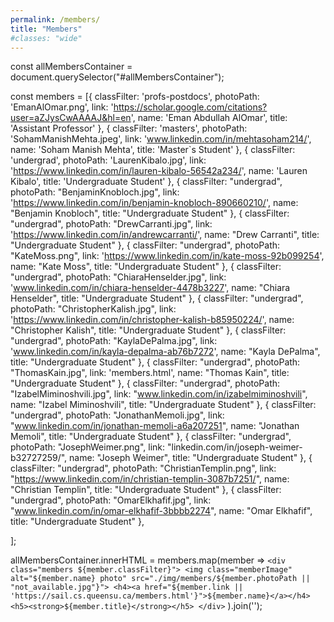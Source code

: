 ```yaml
---
permalink: /members/
title: "Members"
#classes: "wide"
---
```

const allMembersContainer = document.querySelector("#allMembersContainer");

const members = [{
        classFilter: 'profs-postdocs',
        photoPath: 'EmanAlOmar.png',
        link: 'https://scholar.google.com/citations?user=aZJysCwAAAAJ&hl=en',
        name: 'Eman Abdullah AlOmar',
        title: 'Assistant Professor'
    },
    {
        classFilter: 'masters',
        photoPath: 'SohamManishMehta.jpeg',
        link: 'www.linkedin.com/in/mehtasoham214/',
        name: 'Soham Manish Mehta',
        title: 'Master`s Student'
    },
    {
        classFilter: 'undergrad',
        photoPath: 'LaurenKibalo.jpg',
        link: 'https://www.linkedin.com/in/lauren-kibalo-56542a234/',
        name: 'Lauren Kibalo',
        title: 'Undergraduate Student'
    },
    {
        classFilter: "undergrad",
        photoPath: "BenjaminKnobloch.jpg",
        link: 'https://www.linkedin.com/in/benjamin-knobloch-890660210/',
        name: "Benjamin Knobloch",
        title: "Undergraduate Student"
    },
    {
        classFilter: "undergrad",
        photoPath: "DrewCarranti.jpg",
        link: 'https://www.linkedin.com/in/andrewcarranti/',
        name: "Drew Carranti",
        title: "Undergraduate Student"
    },
    {
        classFilter: "undergrad",
        photoPath: "KateMoss.png",
        link: 'https://www.linkedin.com/in/kate-moss-92b099254',
        name: "Kate Moss",
        title: "Undergraduate Student"
    },
    {
        classFilter: "undergrad",
        photoPath: "ChiaraHenselder.jpg",
        link: 'www.linkedin.com/in/chiara-henselder-4478b3227',
        name: "Chiara Henselder",
        title: "Undergraduate Student"
    },
    {
        classFilter: "undergrad",
        photoPath: "ChristopherKalish.jpg",
        link: 'https://www.linkedin.com/in/christopher-kalish-b85950224/',
        name: "Christopher Kalish",
        title: "Undergraduate Student"
    },
    {
        classFilter: "undergrad",
        photoPath: "KaylaDePalma.jpg",
        link: 'www.linkedin.com/in/kayla-depalma-ab76b7272',
        name: "Kayla DePalma",
        title: "Undergraduate Student"
    },
    {
        classFilter: "undergrad",
        photoPath: "ThomasKain.jpg",
        link: 'members.html',
        name: "Thomas Kain",
        title: "Undergraduate Student"
    },
    {
        classFilter: "undergrad",
        photoPath: "IzabelMiminoshvili.jpg",
        link: "www.linkedin.com/in/izabelmiminoshvili",
        name: "Izabel Miminoshvili",
        title: "Undergraduate Student"
    },
    {
        classFilter: "undergrad",
        photoPath: "JonathanMemoli.jpg",
        link: "www.linkedin.com/in/jonathan-memoli-a6a207251",
        name: "Jonathan Memoli",
        title: "Undergraduate Student"
    },
    {
        classFilter: "undergrad",
        photoPath: "JosephWeimer.png",
        link: "linkedin.com/in/joseph-weimer-b32727259/",
        name: "Joseph Weimer",
        title: "Undergraduate Student"
    },
    {
        classFilter: "undergrad",
        photoPath: "ChristianTemplin.png",
        link: "https://www.linkedin.com/in/christian-templin-3087b7251/",
        name: "Christian Templin",
        title: "Undergraduate Student"
    },
    {
        classFilter: "undergrad",
        photoPath: "OmarElkhafif.jpg",
        link: "www.linkedin.com/in/omar-elkhafif-3bbbb2274",
        name: "Omar Elkhafif",
        title: "Undergraduate Student"
    },
 
];

allMembersContainer.innerHTML = members.map(member =>
    `
      <div class="members ${member.classFilter}">
        <img class="memberImage" alt="${member.name} photo" src="./img/members/${member.photoPath || "not_available.jpg"}">
        <h4><a href="${member.link || 'https://sail.cs.queensu.ca/members.html'}">${member.name}</a></h4>
        <h5><strong>${member.title}</strong></h5>
      </div>
    `
).join('');